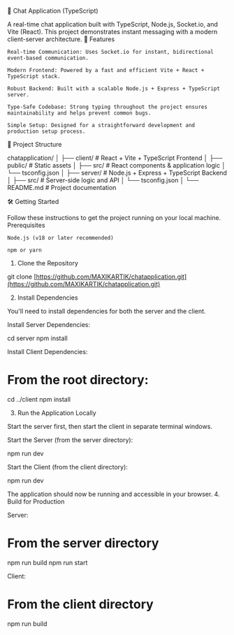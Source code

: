 💬 Chat Application (TypeScript)

A real-time chat application built with TypeScript, Node.js, Socket.io, and Vite (React). This project demonstrates instant messaging with a modern client-server architecture.
🚀 Features

    Real-time Communication: Uses Socket.io for instant, bidirectional event-based communication.

    Modern Frontend: Powered by a fast and efficient Vite + React + TypeScript stack.

    Robust Backend: Built with a scalable Node.js + Express + TypeScript server.

    Type-Safe Codebase: Strong typing throughout the project ensures maintainability and helps prevent common bugs.

    Simple Setup: Designed for a straightforward development and production setup process.

📂 Project Structure

chatapplication/
│
├── client/             # React + Vite + TypeScript Frontend
│   ├── public/         # Static assets
│   ├── src/            # React components & application logic
│   └── tsconfig.json
│
├── server/             # Node.js + Express + TypeScript Backend
│   ├── src/            # Server-side logic and API
│   └── tsconfig.json
│
└── README.md           # Project documentation



🛠️ Getting Started

Follow these instructions to get the project running on your local machine.
Prerequisites

    Node.js (v18 or later recommended)

    npm or yarn

1. Clone the Repository

git clone [https://github.com/MAXIKARTIK/chatapplication.git](https://github.com/MAXIKARTIK/chatapplication.git)

2. Install Dependencies

You'll need to install dependencies for both the server and the client.

Install Server Dependencies:

cd server
npm install


Install Client Dependencies:

# From the root directory:
cd ../client
npm install


3. Run the Application Locally

Start the server first, then start the client in separate terminal windows.

Start the Server (from the server directory):

npm run dev


Start the Client (from the client directory):

npm run dev


The application should now be running and accessible in your browser.
4. Build for Production

Server:

# From the server directory
npm run build
npm run start


Client:

# From the client directory
npm run build
